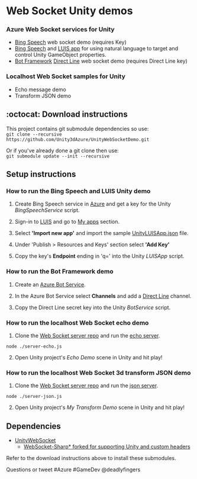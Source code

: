 # Web Socket Unity demos

### Azure Web Socket services for Unity

* [Bing Speech](https://portal.azure.com) web socket demo (requires Key)
* [Bing Speech](https://portal.azure.com) and [LUIS app](https://www.luis.ai/applications) for using natural language to target and control Unity GameObject properties.
* [Bot Framework](https://portal.azure.com) [Direct Line](https://docs.microsoft.com/en-us/azure/bot-service/bot-service-channel-connect-directline) web socket demo (requires Direct Line key)

### Localhost Web Socket samples for Unity

* Echo message demo
* Transform JSON demo

## :octocat: Download instructions

This project contains git submodule dependencies so use:  
`git clone --recursive https://github.com/Unity3dAzure/UnityWebSocketDemo.git`

Or if you've already done a git clone then use:  
`git submodule update --init --recursive`

## Setup instructions

### How to run the Bing Speech and LUIS Unity demo

1.  Create Bing Speech service in [Azure](https://portal.azure.com) and get a key for the Unity _BingSpeechService_ script.

2.  Sign-in to [LUIS](https://www.luis.ai) and go to [My apps](https://www.luis.ai/applications) section.

3.  Select **'Import new app'** and import the sample [UnityLUISApp.json](https://gist.github.com/deadlyfingers/66a4511163e399a02836bc2b420cb79b) file.

4.  Under 'Publish > Resources and Keys' section select **'Add Key'**

5.  Copy the key's **Endpoint** ending in 'q=' into the Unity _LUISApp_ script.

### How to run the Bot Framework demo

1. Create an [Azure Bot Service](https://portal.azure.com).

2. In the Azure Bot Service select **Channels** and add a [Direct Line](https://docs.microsoft.com/en-us/azure/bot-service/bot-service-channel-connect-directline) channel.

3. Copy the Direct Line secret key into the Unity _BotService_ script.

### How to run the localhost Web Socket echo demo

1.  Clone the [Web Socket server repo](https://github.com/deadlyfingers/UnityWebSocket-server) and run the [echo server](https://github.com/deadlyfingers/UnityWebSocket-server/blob/master/server-echo.js).

`node ./server-echo.js`

2.  Open Unity project's _Echo Demo_ scene in Unity and hit play!

### How to run the localhost Web Socket 3d transform JSON demo

1.  Clone the [Web Socket server repo](https://github.com/deadlyfingers/UnityWebSocket-server) and run the [json server](https://github.com/deadlyfingers/UnityWebSocket-server/blob/master/server-json.js).

`node ./server-json.js`

2.  Open Unity project's _My Transform Demo_ scene in Unity and hit play!

## Dependencies

* [UnityWebSocket](https://github.com/Unity3DAzure/UnityWebSocket)
  * [WebSocket-Sharp* forked for supporting Unity and custom headers](https://github.com/deadlyfingers/websocket-sharp)

Refer to the download instructions above to install these submodules.

Questions or tweet #Azure #GameDev @deadlyfingers
